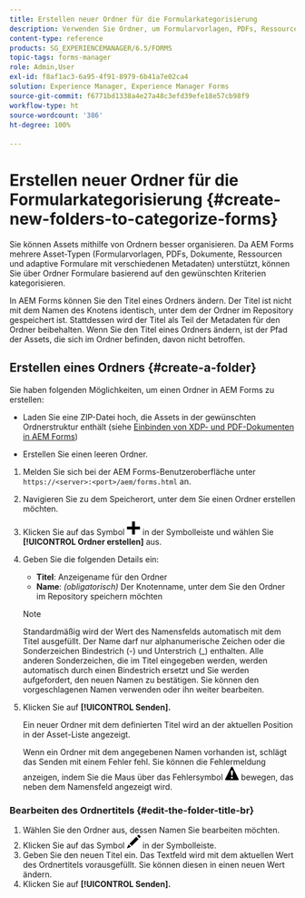 ```yaml
---
title: Erstellen neuer Ordner für die Formularkategorisierung
description: Verwenden Sie Ordner, um Formularvorlagen, PDFs, Ressourcen und adaptive Formulare zu organisieren.
content-type: reference
products: SG_EXPERIENCEMANAGER/6.5/FORMS
topic-tags: forms-manager
role: Admin,User
exl-id: f8af1ac3-6a95-4f91-8979-6b41a7e02ca4
solution: Experience Manager, Experience Manager Forms
source-git-commit: f6771bd1338a4e27a48c3efd39efe18e57cb98f9
workflow-type: ht
source-wordcount: '386'
ht-degree: 100%

---
```


# Erstellen neuer Ordner für die Formularkategorisierung {#create-new-folders-to-categorize-forms}

Sie können Assets mithilfe von Ordnern besser organisieren. Da AEM Forms mehrere Asset-Typen (Formularvorlagen, PDFs, Dokumente, Ressourcen und adaptive Formulare mit verschiedenen Metadaten) unterstützt, können Sie über Ordner Formulare basierend auf den gewünschten Kriterien kategorisieren.

In AEM Forms können Sie den Titel eines Ordners ändern. Der Titel ist nicht mit dem Namen des Knotens identisch, unter dem der Ordner im Repository gespeichert ist. Stattdessen wird der Titel als Teil der Metadaten für den Ordner beibehalten. Wenn Sie den Titel eines Ordners ändern, ist der Pfad der Assets, die sich im Ordner befinden, davon nicht betroffen.

## Erstellen eines Ordners {#create-a-folder}

Sie haben folgenden Möglichkeiten, um einen Ordner in AEM Forms zu erstellen:

* Laden Sie eine ZIP-Datei hoch, die Assets in der gewünschten Ordnerstruktur enthält (siehe [Einbinden von XDP- und PDF-Dokumenten in AEM Forms](/help/forms/using/get-xdp-pdf-documents-aem.md))

* Erstellen Sie einen leeren Ordner.

1. Melden Sie sich bei der AEM Forms-Benutzeroberfläche unter `https://<server>:<port>/aem/forms.html` an.
1. Navigieren Sie zu dem Speicherort, unter dem Sie einen Ordner erstellen möchten.
1. Klicken Sie auf das Symbol ![aem6forms_add](assets/aem6forms_add.png) in der Symbolleiste und wählen Sie **[!UICONTROL Ordner erstellen]** aus.

1. Geben Sie die folgenden Details ein:

   * **Titel**: Anzeigename für den Ordner
   * **Name**: *(obligatorisch)* Der Knotenname, unter dem Sie den Ordner im Repository speichern möchten

   >[!NOTE]
   >
   >Standardmäßig wird der Wert des Namensfelds automatisch mit dem Titel ausgefüllt. Der Name darf nur alphanumerische Zeichen oder die Sonderzeichen Bindestrich (-) und Unterstrich (_) enthalten. Alle anderen Sonderzeichen, die im Titel eingegeben werden, werden automatisch durch einen Bindestrich ersetzt und Sie werden aufgefordert, den neuen Namen zu bestätigen. Sie können den vorgeschlagenen Namen verwenden oder ihn weiter bearbeiten.

1. Klicken Sie auf **[!UICONTROL Senden].**

   Ein neuer Ordner mit dem definierten Titel wird an der aktuellen Position in der Asset-Liste angezeigt.

   Wenn ein Ordner mit dem angegebenen Namen vorhanden ist, schlägt das Senden mit einem Fehler fehl. Sie können die Fehlermeldung anzeigen, indem Sie die Maus über das Fehlersymbol ![aem6forms_error_alert](assets/aem6forms_error_alert.png) bewegen, das neben dem Namensfeld angezeigt wird.

### Bearbeiten des Ordnertitels {#edit-the-folder-title-br}

1. Wählen Sie den Ordner aus, dessen Namen Sie bearbeiten möchten.
1. Klicken Sie auf das Symbol ![aem6forms_edit](assets/aem6forms_edit.png) in der Symbolleiste.
1. Geben Sie den neuen Titel ein. Das Textfeld wird mit dem aktuellen Wert des Ordnertitels vorausgefüllt. Sie können diesen in einen neuen Wert ändern.
1. Klicken Sie auf **[!UICONTROL Senden].**
